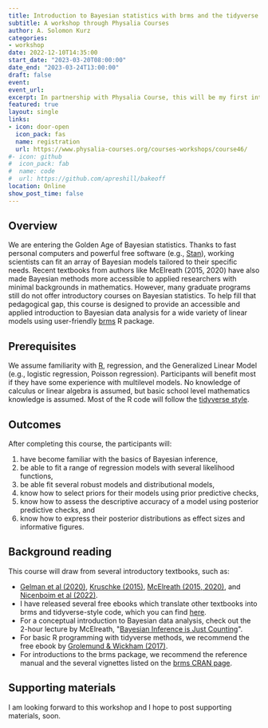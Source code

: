 ```yaml
---
title: Introduction to Bayesian statistics with brms and the tidyverse
subtitle: A workshop through Physalia Courses
author: A. Solomon Kurz 
categories:
- workshop
date: 2022-12-10T14:35:00
start_date: "2023-03-20T08:00:00"
date_end: "2023-03-24T13:00:00"
draft: false
event:
event_url:
excerpt: In partnership with Physalia Course, this will be my first introductory Bayesian statistics workshop since grad school.
featured: true
layout: single
links:
- icon: door-open
  icon_pack: fas
  name: registration
  url: https://www.physalia-courses.org/courses-workshops/course46/
#- icon: github
#  icon_pack: fab
#  name: code
#  url: https://github.com/apreshill/bakeoff
location: Online
show_post_time: false
---
```


## Overview

We are entering the Golden Age of Bayesian statistics. Thanks to fast personal computers and powerful free software (e.g., [Stan](https://mc-stan.org/)), working scientists can fit an array of Bayesian models tailored to their specific needs. Recent textbooks from authors like McElreath (2015, 2020) have also made Bayesian methods more accessible to applied researchers with minimal backgrounds in mathematics. However, many graduate programs still do not offer introductory courses on Bayesian statistics. To help fill that pedagogical gap, this course is designed to provide an accessible and applied introduction to Bayesian data analysis for a wide variety of linear models using user-friendly [brms](https://cran.r-project.org/web/packages/brms/index.html) R package.

## Prerequisites

We assume familiarity with [R](https://cran.r-project.org/), regression, and the Generalized Linear Model (e.g., logistic regression, Poisson regression). Participants will benefit most if they have some experience with multilevel models. No knowledge of calculus or linear algebra is assumed, but basic school level mathematics knowledge is assumed. Most of the R code will follow the [tidyverse style](https://style.tidyverse.org/).

## Outcomes

After completing this course, the participants will:

1. have become familiar with the basics of Bayesian inference,
2. be able to fit a range of regression models with several likelihood functions,
3. be able fit several robust models and distributional models,
4. know how to select priors for their models using prior predictive checks,
5. know how to assess the descriptive accuracy of a model using posterior predictive checks, and
6. know how to express their posterior distributions as effect sizes and informative figures.

## Background reading

This course will draw from several introductory textbooks, such as:

* [Gelman et al (2020)](https://avehtari.github.io/ROS-Examples/), [Kruschke (2015)](https://sites.google.com/site/doingbayesiandataanalysis/), [McElreath (2015, 2020)](https://xcelab.net/rm/statistical-rethinking/), and [Nicenboim et al (2022)](https://vasishth.github.io/bayescogsci/book/).
* I have released several free ebooks which translate other textbooks into brms and tidyverse-style code, which you can find [here](https://solomonkurz.netlify.app/bookdown/).
* For a conceptual introduction to Bayesian data analysis, check out the 2-hour lecture by McElreath, "[Bayesian Inference is Just Counting](https://youtu.be/_NEMHM1wDfI)".
* For basic R programming with tidyverse methods, we recommend the free ebook by [Grolemund & Wickham (2017)](https://r4ds.had.co.nz/).
* For introductions to the brms package, we recommend the reference manual and the several vignettes listed on the [brms CRAN page](https://cran.r-project.org/web/packages/brms/index.html).

## Supporting materials

I am looking forward to this workshop and I hope to post supporting materials, soon.

